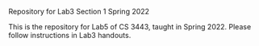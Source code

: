 Repository for Lab3 Section 1 Spring 2022

This is the repository for Lab5 of CS 3443, taught in Spring 2022. Please follow instructions in Lab3 handouts.

